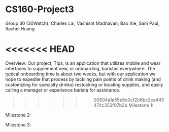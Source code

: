 # CS160-Project3
Group 30 (30Watch): Charles Lai, Vashisht Madhavan, Bao Xie, Sam Paul, Rachel Huang

<<<<<<< HEAD
=======
Overview:
Our project, Tips, is an application that utilizes mobile and wear interfaces to supplement new, or onboarding, baristas everywhere. The typical onboarding time is about two weeks, but with our application we hope to expedite that process by tackling pain points of drink making (and customizing for specialty drinks) restocking or locating supplies, and easily calling a manager or experience barista for assistance.

>>>>>>> 00804a1a55e8c0cf2b6bc2ca445474c353f07b2b
Milestone 1: 

Milestone 2:

Milestone 3:
